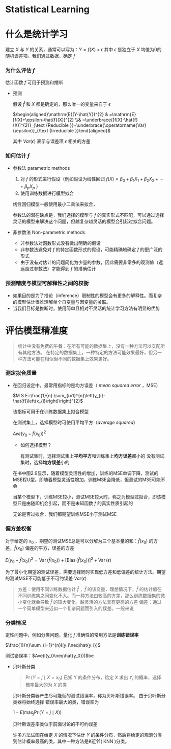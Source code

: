 # Statistical Learning

# 什么是统计学习

建立 $X$ 与 $Y$ 的关系，通常可以写为：$Y=f(X)+\epsilon$ 其中 $\epsilon$ 是独立于  $X$ 均值为0的随机误差项。我们通过数据，确定 $f$ 

### 为什么评估 $f$

估计函数 $f$ 可用于预测和推断

- 预测
    
    假设 $\hat{f}$ 和 $X$ 都是确定的，那么唯一的变量来自于 $\epsilon$ 
    
     $\begin{aligned}\mathrm{E}(Y-\hat{Y})^{2} & =\mathrm{E}[f(X)+\epsilon-\hat{f}(X)]^{2} \\& =\underbrace{[f(X)-\hat{f}(X)]^{2}}_{\text {Reducible }}+\underbrace{\operatorname{Var}(\epsilon)}_{\text {Irreducible }}\end{aligned}$
    
    其中 $Var(\epsilon)$ 表示与误差项 $\epsilon$ 相关的方差
    

### 如何估计 $f$

- 参数法 parametric methods
    1. 对 $f$  的形式进行假设（例如假设为线性回归 $f(X)=\beta_{0}+\beta_{1} X_{1}+\beta_{2} X_{2}+\cdots+\beta_{p} X_{p}$ ）
    2. 使用训练数据进行模型拟合
    
    线性回归模型一般使用最小二乘法来拟合，
    
    参数法的潜在缺点是，我们选择的模型与 $f$ 的真实形式不匹配，可以通过选择灵活的模型来解决这个问题，但越复杂越灵活的模型会引起过拟合问题。 
    
- 非参数法 Non-parametric methods
    - 非参数法对函数形式没有做出明确的假设
    - 非参数法避免对 $f$ 的特定函数形式的假设，可能精确地确定 $f$ 的更广泛的形式
    - 由于没有对估计的问题简化为少量的参数，因此需要非常多的观测值（远远超过参数法）才能得到 $f$  的准确估计

### 预测精度与模型可解释性之间的权衡

- 如果目的是为了推论（inference）限制性的模型会有更多的解释性。而复杂的模型估计很难理解单个自变量与因变量的关联。
- 当我们目标是推断时，使用简单且相对不灵活的统计学习方法有明显的优势

# 评估模型精准度

> 统计中没有免费的午餐：在所有可能的数据集上，没有一种方法可以支配所有其他方法。 在特定的数据集上，一种特定的方法可能效果最好，但另一种方法可能在相似但不同的数据集上效果更好。
> 

### 测定拟合质量

- 在回归设定中，最常用指标的是均方误差（ *mean squared error* ，MSE）
    
    $M S E=\frac{1}{n} \sum_{i=1}^{n}\left(y_{i}-\hat{f}\left(x_{i}\right)\right)^{2}$
    
    该指标可用于在训练数据集上拟合模型
    
    在测试集上，选择模型时可使用平均平方（*average squared*）
    
    $Ave({y_0}-\hat{f}({x_0}))^2$
    
    - 如何选择模型？
        
        有测试集时，选择测试集上**平均平方**和训练集上**均方误差**都小的
        没有测试集时，选择**均方误差**小的
        
    
    在书中图2.9显示，随着模型灵活性的增加，训练的MSE单调下降，测试的MSE程U型。即随着模型灵活性增加，训练MSE会降低，但测试的MSE可能不会
    
    当某个模型下，训练MSE较小，测试MSE较大时，称之为模型过拟合，即该模型只是由随即机会引起，而不是未知函数 $f$ 的真实性质引起的
    
    无论是否过拟合，我们都期望训练MSE小于测试MSE
    

### 偏方差权衡

对于给定的 $x_0$ ，期望的测试MSE总是可以分解为三个基本量的和：$\hat{f}(x_0)$ 的方差，$\hat{f}(x_0)$ 偏差的平方，误差的方差

$E\left(y_{0}-\hat{f}\left(x_{0}\right)\right)^{2}=\operatorname{Var}\left(\hat{f}\left(x_{0}\right)\right)+\left[\operatorname{Bias}\left(\hat{f}\left(x_{0}\right)\right)\right]^{2}+\operatorname{Var}(\epsilon)$

为了最小化期望的测试误差，需要选择同时实现低方差和低偏差的统计方法。期望的测试MSE不可能低于不可约误差 $Var(\epsilon)$

> 方差：使用不同训练数据估计 $\hat{f}$ ，$\hat{f}$ 的该变量，理想情况下，$\hat{f}$  的估计值在不同训练集之间变化不大。而一种方法由较高的方差，那么训练数据集的微小变化就会导致 $\hat{f}$ 的较大变化。越灵活的方法具有更高的方差
偏差：通过一个简单模型来近似一个复杂问题而引入的误差。一般来说
> 

### 分类情况

定性问题中，例如分类问题，量化 $f$ 准确性的常用方法是**训练错误率**

$\frac{1}{n}\sum_{i=1}^{n}I(y_i\neq\hat{y_i})$

测试错误率：$Ave(I(y_0\neq\hat{y_0}))$be

- 贝叶斯分类
    
    > $\operatorname{Pr}\left(Y=j \mid X=x_{0}\right)$ 已知 Y 的条件分布，给定 $X$ 求出 $Y_i$ 的概率，选择概率最大的为 $X$ 的类
    > 
    
    贝叶斯分类器产生尽可能低的测试错误率，称为贝叶斯错误率。 由于贝叶斯分类器将始终选择 错误率最大的类，错误率为
    
    $1-E\left(\max _{j} \operatorname{Pr}(Y=j \mid X)\right)$
    
    贝叶斯误差率类似于前面讨论的不可约误差
    
    许多方法试图在给定 $X$ 的情况下估计 $Y$ 的条件分布，然后将给定的观测分类到估计概率最高的类。其中一种方法是K近邻( KNN )分类。